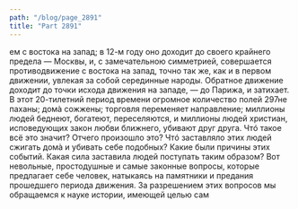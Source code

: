 ```yaml
---
path: "/blog/page_2891"
title: "Part 2891"
---
```


ем с востока на запад; в 12-м году оно доходит до своего крайнего предела — Москвы, и, с замечательною симметрией, совершается противодвижение с востока на запад, точно так же, как и в первом движении, увлекая за собой серединные народы. Обратное движение доходит до точки исхода движения на западе, — до Парижа, и затихает.
В этот 20-тилетний период времени огромное количество полей 297не паханы; домà сожжены; торговля переменяет направление; миллионы людей беднеют, богатеют, переселяются, и миллионы людей христиан, исповедующих закон любви ближнего, убивают друг друга.
Чтó такое всё это значит? Отчего произошло это? Чтó заставляло этих людей сжигать домà и убивать себе подобных? Какие были причины этих событий. Какая сила заставила людей поступать таким образом? Вот невольные, простодушные и самые законные вопросы, которые предлагает себе человек, натыкаясь на памятники и предания прошедшего периода движения.
За разрешением этих вопросов мы обращаемся к науке истории, имеющей целью сам
